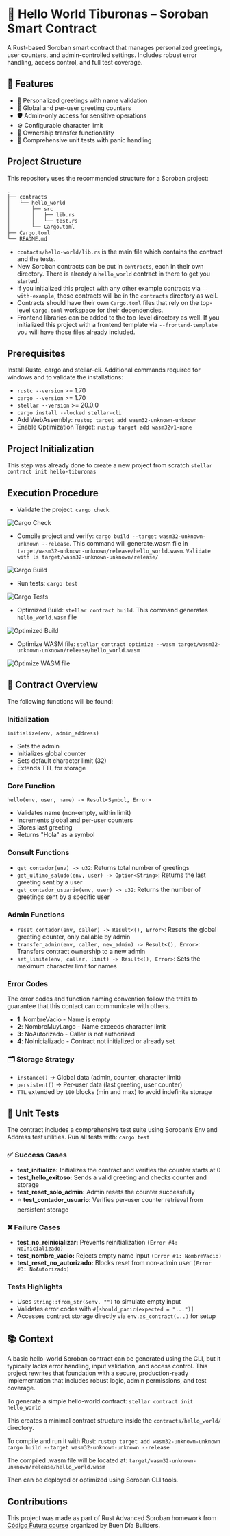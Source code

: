 # 🐋 Hello World Tiburonas – Soroban Smart Contract

A Rust-based Soroban smart contract that manages personalized greetings, user counters, and admin-controlled settings. Includes robust error handling, access control, and full test coverage.

## 🚀 Features

- 👋 Personalized greetings with name validation
- 🔢 Global and per-user greeting counters
- 🛡️ Admin-only access for sensitive operations
- ⚙️ Configurable character limit
- 🔄 Ownership transfer functionality
- 🧪 Comprehensive unit tests with panic handling


## Project Structure

This repository uses the recommended structure for a Soroban project:
```text
.
├── contracts
│   └── hello_world
│       ├── src
│       │   ├── lib.rs
│       │   └── test.rs
│       └── Cargo.toml
├── Cargo.toml
└── README.md
```

- `contacts/hello-world/lib.rs` is the main file which contains the contract and the tests.
- New Soroban contracts can be put in `contracts`, each in their own directory. There is already a `hello_world` contract in there to get you started.
- If you initialized this project with any other example contracts via `--with-example`, those contracts will be in the `contracts` directory as well.
- Contracts should have their own `Cargo.toml` files that rely on the top-level `Cargo.toml` workspace for their dependencies.
- Frontend libraries can be added to the top-level directory as well. If you initialized this project with a frontend template via `--frontend-template` you will have those files already included.


## Prerequisites

Install Rustc, cargo and stellar-cli. Additional commands required for windows and to validate the installations:
* `rustc --version` >= 1.70
* `cargo --version` >= 1.70
* `stellar --version` >= 20.0.0
* `cargo install --locked stellar-cli`
* Add WebAssembly: `rustup target add wasm32-unknown-unknown`
* Enable Optimization Target: `rustup target add wasm32v1-none`


## Project Initialization

This step was already done to create a new project from scratch
`stellar contract init hello-tiburonas`


## Execution Procedure

* Validate the project: `cargo check`

![Cargo Check](img/cargo_check.png)

* Compile project and verify: `cargo build --target wasm32-unknown-unknown --release`. This command will generate.wasm file in `target/wasm32-unknown-unknown/release/hello_world.wasm`. `Validate with ls target/wasm32-unknown-unknown/release/`

![Cargo Build](img/cargo_build.png)

* Run tests: `cargo test`

![Cargo Tests](img/cargo_test.png)

* Optimized Build: `stellar contract build`. This command generates `hello_world.wasm` file

![Optimized Build](img/stellar_contract_build.png)

* Optimize WASM file: `stellar contract optimize --wasm target/wasm32-unknown-unknown/release/hello_world.wasm`

![Optimize WASM file](img/stellar_contract_optimize.png)


## 🚀 Contract Overview

The following functions will be found:

### Initialization

`initialize(env, admin_address)`
- Sets the admin
- Initializes global counter
- Sets default character limit (32)
- Extends TTL for storage

### Core Function

`hello(env, user, name) -> Result<Symbol, Error>`
- Validates name (non-empty, within limit)
- Increments global and per-user counters
- Stores last greeting
- Returns "Hola" as a symbol

### Consult Functions

- `get_contador(env) -> u32`: Returns total number of greetings
- `get_ultimo_saludo(env, user) -> Option<String>`: Returns the last greeting sent by a user
- `get_contador_usuario(env, user) -> u32`: Returns the number of greetings sent by a specific user

### Admin Functions

- `reset_contador(env, caller) -> Result<(), Error>`: Resets the global greeting counter, only callable by admin
- `transfer_admin(env, caller, new_admin) -> Result<(), Error>`: Transfers contract ownership to a new admin
- `set_limite(env, caller, limit) -> Result<(), Error>`: Sets the maximum character limit for names

### Error Codes

The error codes and function naming convention follow the traits to guarantee that this contact can communicate with others.
- **1**: NombreVacio - Name is empty
- **2**: NombreMuyLargo - Name exceeds character limit
- **3**: NoAutorizado - Caller is not authorized
- **4**: NoInicializado - Contract not initialized or already set


### 🗂️ Storage Strategy

- `instance()` → Global data (admin, counter, character limit)
- `persistent()` → Per-user data (last greeting, user counter)
- `TTL` extended by `100` blocks (min and max) to avoid indefinite storage


## 🧪 Unit Tests

The contract includes a comprehensive test suite using Soroban’s Env and Address test utilities. Run all tests with: `cargo test`

### ✅ Success Cases

- **test_initialize:** Initializes the contract and verifies the counter starts at 0
- **test_hello_exitoso:** Sends a valid greeting and checks counter and storage
- **test_reset_solo_admin:** Admin resets the counter successfully
- ⭐ **test_contador_usuario:** Verifies per-user counter retrieval from persistent storage

### ❌ Failure Cases

- **test_no_reinicializar:** Prevents reinitialization `(Error #4: NoInicializado)`
- **test_nombre_vacio:** Rejects empty name input `(Error #1: NombreVacio)`
- **test_reset_no_autorizado:** Blocks reset from non-admin user `(Error #3: NoAutorizado)`

### Tests Highlights

- Uses `String::from_str(&env, "")` to simulate empty input
- Validates error codes with `#[should_panic(expected = "...")]`
- Accesses contract storage directly via `env.as_contract(...)` for setup


## 📚 Context

A basic hello-world Soroban contract can be generated using the CLI, but it typically lacks error handling, input validation, and access control. This project rewrites that foundation with a secure, production-ready implementation that includes robust logic, admin permissions, and test coverage.

To generate a simple hello-world contract:
`stellar contract init hello_world`

This creates a minimal contract structure inside the `contracts/hello_world/` directory.

To compile and run it with Rust:
`rustup target add wasm32-unknown-unknown`
`cargo build --target wasm32-unknown-unknown --release`

The compiled .wasm file will be located at:
`target/wasm32-unknown-unknown/release/hello_world.wasm`

Then can be deployed or optimized using Soroban CLI tools.


## Contributions
This project was made as part of Rust Advanced Soroban homework from [Código Futura course](https://github.com/BuenDia-Builders/codigofutura/tree/main/2da-semana-rust-consolidado/4-Clase) organized by Buen Día Builders.